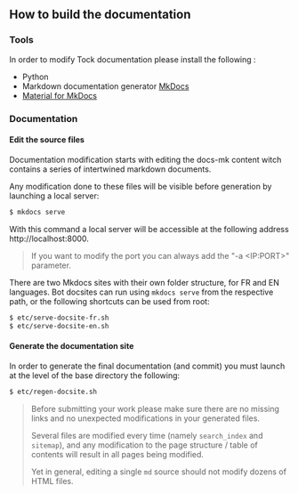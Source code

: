 ## How to build the documentation

### Tools

In order to modify Tock documentation please install the following : 

* Python
* Markdown documentation generator [MkDocs](http://www.mkdocs.org/)
* [Material for MkDocs](https://squidfunk.github.io/mkdocs-material/)

### Documentation

#### Edit the source files 
Documentation modification starts with editing the docs-mk content witch contains a series of intertwined markdown documents.

Any modification done to these files will be visible before generation by launching a local server:

```sh
$ mkdocs serve 
```

With this command a local server will be accessible at the following address http://localhost:8000.

> If you want to modify the port you can always add the "-a \<IP:PORT\>" parameter.

There are two Mkdocs sites with their own folder structure, for FR and EN languages.
Bot docsites can run using `mkdocs serve` from the respective path, or the following shortcuts can be used from root:

```sh
$ etc/serve-docsite-fr.sh
$ etc/serve-docsite-en.sh
```

#### Generate the documentation site 

In order to generate the final documentation (and commit) you must launch at the level of the base directory the following:

```sh
$ etc/regen-docsite.sh
```

> Before submitting your work please make sure there are no missing links and no unexpected modifications in your generated files.
>
> Several files are modified every time (namely `search_index` and `sitemap`), and any modification to the page structure / 
> table of contents will result in all pages being modified.
>
> Yet in general, editing a single `md` source should not modify dozens of HTML files. 
